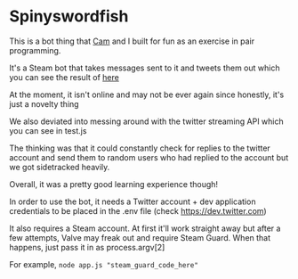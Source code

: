 # Spinyswordfish

This is a bot thing that [Cam](https://github.com/cam-shotter) and I built for fun as an exercise in pair programming.

It's a Steam bot that takes messages sent to it and tweets them out which you can see the result of [here](https://twitter.com/spinyswordfish)

At the moment, it isn't online and may not be ever again since honestly, it's just a novelty thing

We also deviated into messing around with the twitter streaming API which you can see in test.js

The thinking was that it could constantly check for replies to the twitter account and send them to random users who had replied to the account but we got sidetracked heavily.

Overall, it was a pretty good learning experience though!

In order to use the bot, it needs a Twitter account + dev application credentials to be placed in the .env file (check https://dev.twitter.com)

It also requires a Steam account. At first it'll work straight away but after a few attempts, Valve may freak out and require Steam Guard. When that happens, just pass it in as process.argv[2]


For example, `node app.js "steam_guard_code_here"`